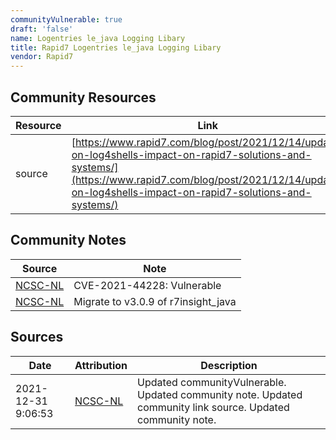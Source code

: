 ```yaml
---
communityVulnerable: true
draft: 'false'
name: Logentries le_java Logging Libary
title: Rapid7 Logentries le_java Logging Libary
vendor: Rapid7
---
```



## Community Resources
| Resource | Link |
| --- | --- |
| source | [https://www.rapid7.com/blog/post/2021/12/14/update-on-log4shells-impact-on-rapid7-solutions-and-systems/](https://www.rapid7.com/blog/post/2021/12/14/update-on-log4shells-impact-on-rapid7-solutions-and-systems/) |

## Community Notes
| Source | Note |
| --- | --- |
| [NCSC-NL](https://github.com/NCSC-NL/log4shell/blob/main/software/README.md) | CVE-2021-44228: Vulnerable </ul> |
| [NCSC-NL](https://github.com/NCSC-NL/log4shell/blob/main/software/README.md) | Migrate to v3.0.9 of r7insight_java |

## Sources
| Date | Attribution | Description |
| --- | --- | --- |
| 2021-12-31 9:06:53 | [NCSC-NL](https://github.com/NCSC-NL/log4shell/blob/main/software/README.md) | Updated communityVulnerable. Updated community note. Updated community link source. Updated community note.  |
